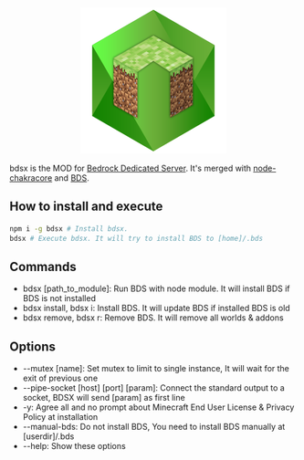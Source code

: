 <div style="text-align:center"><img src="icon.png"></div>

bdsx is the MOD for [Bedrock Dedicated Server](https://www.minecraft.net/en-us/download/server/bedrock/). It's merged with [node-chakracore](https://github.com/nodejs/node-chakracore) and [BDS](https://www.minecraft.net/en-us/download/server/bedrock/).

## How to install and execute
```sh
npm i -g bdsx # Install bdsx.
bdsx # Execute bdsx. It will try to install BDS to [home]/.bds
```

## Commands
* bdsx [path_to_module]: Run BDS with node module. It will install BDS if BDS is not installed
* bdsx install, bdsx i: Install BDS. It will update BDS if installed BDS is old
* bdsx remove, bdsx r: Remove BDS. It will remove all worlds & addons
## Options
* --mutex [name]: Set mutex to limit to single instance, It will wait for the exit of previous one
* --pipe-socket [host] [port] [param]: Connect the standard output to a socket, BDSX will send [param] as first line
* -y: Agree all and no prompt about Minecraft End User License & Privacy Policy at installation
* --manual-bds: Do not install BDS, You need to install BDS manually at [userdir]/.bds
* --help: Show these options